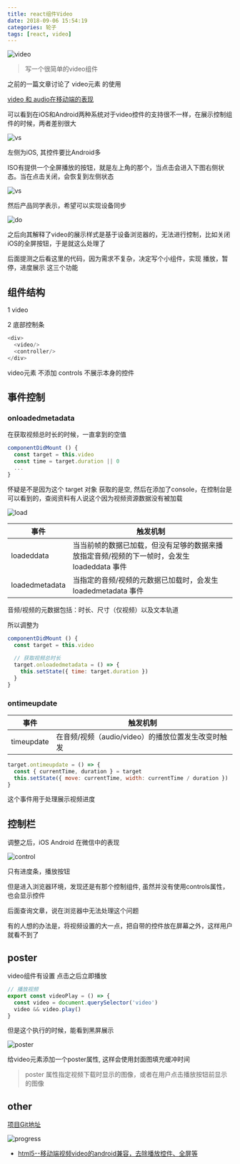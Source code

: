 ```yaml
---
title: react组件Video
date: 2018-09-06 15:54:19
categories: 轮子
tags: [react, video]
---
```



![video](https://user-gold-cdn.xitu.io/2018/9/6/165ade59d09be085?w=1412&h=616&f=png&s=1455389)

> 写一个很简单的video组件

<!--more-->

之前的一篇文章讨论了 video元素 的使用

[video 和 audio在移动端的表现](https://mengxxself.github.io/2017/10/24/video%E5%92%8Caudio%E5%9C%A8%E7%A7%BB%E5%8A%A8%E7%AB%AF%E7%9A%84%E8%A1%A8%E7%8E%B0/)

可以看到在iOS和Android两种系统对于video控件的支持很不一样，在展示控制组件的时候，两者差别很大

![vs](https://user-gold-cdn.xitu.io/2018/9/6/165adfb2a41884ee?w=667&h=487&f=png&s=295192)

左侧为iOS, 其控件要比Android多

ISO有提供一个全屏播放的按钮，就是左上角的那个，当点击会进入下图右侧状态。当在点击关闭，会恢复到左侧状态

![vs](https://user-gold-cdn.xitu.io/2018/9/6/165adf8dd1ae98c6?w=612&h=465&f=png&s=267705)

然后产品同学表示，希望可以实现设备同步

![do](https://user-gold-cdn.xitu.io/2018/9/6/165ae0086461647f?w=646&h=447&f=png&s=192550)

之后向其解释了video的展示样式是基于设备浏览器的，无法进行控制，比如关闭iOS的全屏按钮，于是就这么处理了

后面提测之后看这里的代码，因为需求不复杂，决定写个小组件，实现 播放，暂停，进度展示 这三个功能

## 组件结构

1 video 

2 底部控制条

```javascript
<div>
  <video/>
  <controller/>
</div>
```

video元素 不添加 controls 不展示本身的控件

## 事件控制

### onloadedmetadata

在获取视频总时长的时候，一直拿到的空值

```javascript
componentDidMount () {
  const target = this.video
  const time = target.duration || 0
  ...
}
```

怀疑是不是因为这个 target 对象 获取的是空, 然后在添加了console，在控制台是可以看到的，查阅资料有人说这个因为视频资源数据没有被加载

![load](https://user-gold-cdn.xitu.io/2018/9/6/165ae0e042d85c34?w=795&h=202&f=png&s=121115)

| 事件 | 触发机制 |
| --- | --- |
| loadeddata | 当当前帧的数据已加载，但没有足够的数据来播放指定音频/视频的下一帧时，会发生 loadeddata 事件|
| loadedmetadata | 当指定的音频/视频的元数据已加载时，会发生 loadedmetadata 事件 |

音频/视频的元数据包括：时长、尺寸（仅视频）以及文本轨道

所以调整为

```javascript
componentDidMount () {
  const target = this.video
  
  // 获取视频总时长
  target.onloadedmetadata = () => {
    this.setState({ time: target.duration })
  }
}    
```

### ontimeupdate

| 事件 | 触发机制 |
| --- | --- |
| timeupdate | 在音频/视频（audio/video）的播放位置发生改变时触发 |

```javascript
target.ontimeupdate = () => {
  const { currentTime, duration } = target
  this.setState({ move: currentTime, width: currentTime / duration })
}
```

这个事件用于处理展示视频进度

## 控制栏

调整之后，iOS  Android 在微信中的表现

![control](https://user-gold-cdn.xitu.io/2018/9/6/165ae7a26a512986?w=301&h=433&f=png&s=143203)

只有进度条，播放按钮

但是进入浏览器环境，发现还是有那个控制组件, 虽然并没有使用controls属性，也会显示控件

后面查询文章，说在浏览器中无法处理这个问题

有的人想的办法是，将视频设置的大一点，把自带的控件放在屏幕之外，这样用户就看不到了

## poster

video组件有设置 点击之后立即播放

```javascript
// 播放视频
export const videoPlay = () => {
  const video = document.querySelector('video')
  video && video.play()
}
```

但是这个执行的时候，能看到黑屏展示

![poster](https://user-gold-cdn.xitu.io/2018/9/6/165aeb4c78796f9b?w=307&h=475&f=png&s=70669)

给video元素添加一个poster属性, 这样会使用封面图填充缓冲时间

> poster 属性指定视频下载时显示的图像，或者在用户点击播放按钮前显示的图像

## other

[项目Git地址](https://github.com/mengxxSELF/Video)

![progress](https://user-gold-cdn.xitu.io/2018/9/6/165ae0fe2d742de5?w=504&h=340&f=png&s=103725)

* [html5--移动端视频video的android兼容，去除播放控件、全屏等](https://segmentfault.com/a/1190000006857675) 
